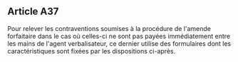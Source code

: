 Article A37
----
Pour relever les contraventions soumises à la procédure de l'amende forfaitaire
dans le cas où celles-ci ne sont pas payées immédiatement entre les mains de
l'agent verbalisateur, ce dernier utilise des formulaires dont les
caractéristiques sont fixées par les dispositions ci-après.
